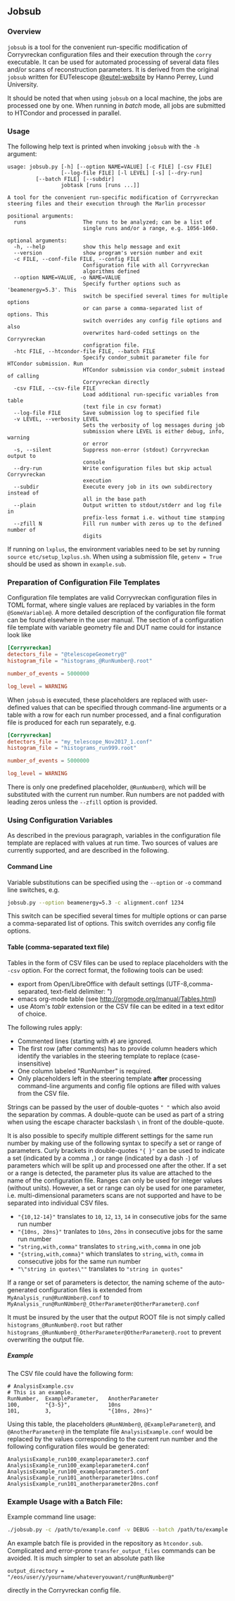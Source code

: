 ## Jobsub

### Overview

`jobsub` is a tool for the convenient run-specific modification of Corryvreckan configuration files and their execution through the `corry` executable. It can be used for automated processing of several data files and/or scans of reconstruction parameters. It is derived from the original `jobsub` written for EUTelescope [@eutel-website] by Hanno Perrey, Lund University.

It should be noted that when using `jobsub` on a local machine, the jobs are processed one by one. When running in *batch* mode, all jobs are submitted to HTCondor and processed in parallel.

### Usage

The following help text is printed when invoking `jobsub` with the `-h` argument:

```result
usage: jobsub.py [-h] [--option NAME=VALUE] [-c FILE] [-csv FILE]
                 [--log-file FILE] [-l LEVEL] [-s] [--dry-run]
		 [--batch FILE] [--subdir]
                 jobtask [runs [runs ...]]

A tool for the convenient run-specific modification of Corryvreckan steering files and their execution through the Marlin processor

positional arguments:
  runs                  The runs to be analyzed; can be a list of
                        single runs and/or a range, e.g. 1056-1060.

optional arguments:
  -h, --help            show this help message and exit
  --version             show program's version number and exit
  -c FILE, --conf-file FILE, --config FILE
                        Configuration file with all Corryvreckan
                        algorithms defined
  --option NAME=VALUE, -o NAME=VALUE
                        Specify further options such as 'beamenergy=5.3'. This
                        switch be specified several times for multiple options
                        or can parse a comma-separated list of options. This
                        switch overrides any config file options and also
                        overwrites hard-coded settings on the Corryvreckan
                        configration file.
  -htc FILE, --htcondor-file FILE, --batch FILE
                        Specify condor_submit parameter file for HTCondor submission. Run
                        HTCondor submission via condor_submit instead of calling
                        Corryvreckan directly
  -csv FILE, --csv-file FILE
                        Load additional run-specific variables from table
                        (text file in csv format)
  --log-file FILE       Save submission log to specified file
  -v LEVEL, --verbosity LEVEL
                        Sets the verbosity of log messages during job
                        submission where LEVEL is either debug, info, warning
                        or error
  -s, --silent          Suppress non-error (stdout) Corryvreckan output to
                        console
  --dry-run             Write configuration files but skip actual Corryvreckan
                        execution
  --subdir              Execute every job in its own subdirectory instead of
                        all in the base path
  --plain               Output written to stdout/stderr and log file in
                        prefix-less format i.e. without time stamping
  --zfill N             Fill run number with zeros up to the defined number of
                        digits
```

If running on `lxplus`, the environment variables need to be set by running ```source etc/setup_lxplus.sh```.
When using a submission file, `getenv = True` should be used as shown in `example.sub`.

### Preparation of Configuration File Templates

Configuration file templates are valid Corryvreckan configuration files in TOML format, where single values are replaced by variables in the form `@SomeVariable@`.
A more detailed description of the configuration file format can be found elsewhere in the user manual.
The section of a configuration file template with variable geometry file and DUT name could for instance look like

```toml
[Corryvreckan]
detectors_file = "@telescopeGeometry@"
histogram_file = "histograms_@RunNumber@.root"

number_of_events = 5000000

log_level = WARNING
```

When `jobsub` is executed, these placeholders are replaced with user-defined values that can be specified through command-line arguments or a table with a row for each run number processed, and a final configuration file is produced for each run separately, e.g.

```toml
[Corryvreckan]
detectors_file = "my_telescope_Nov2017_1.conf"
histogram_file = "histograms_run999.root"

number_of_events = 5000000

log_level = WARNING
```

There is only one predefined placeholder, `@RunNumber@`, which will be substituted with the current run number. Run numbers are not padded with leading zeros unless the `--zfill` option is provided.

### Using Configuration Variables

As described in the previous paragraph, variables in the configuration file template are replaced with values at run time.
Two sources of values are currently supported, and are described in the following.

#### Command Line
Variable substitutions can be specified using the `--option` or `-o` command line switches, e.g.

```bash
jobsub.py --option beamenergy=5.3 -c alignment.conf 1234
```

This switch can be specified several times for multiple options or can parse a comma-separated list of options. This switch overrides any config file options.

#### Table (comma-separated text file)
Tables in the form of CSV files can be used to replace placeholders with the `-csv` option.
For the correct format, the following tools can be used:
- export from Open/LibreOffice with default settings (UTF-8,comma-separated, text-field delimiter: ")
- emacs org-mode table (see http://orgmode.org/manual/Tables.html)
- use Atom's *tablr* extension
or the CSV file can be edited in a text editor of choice.

The following rules apply:
- Commented lines (starting with `#`) are ignored.
- The first row (after comments) has to provide column headers which identify the variables in the steering template to replace (case-insensitive)
- One column labeled "RunNumber" is required.
- Only placeholders left in the steering template __after__ processing command-line arguments and config file options are filled with values from the CSV file.

Strings can be passed by the user of double-quotes `" "` which also avoid the separation by commas.
A double-quote can be used as part of a string when using the escape character backslash `\` in front of the double-quote.

It is also possible to specify multiple different settings for the same run number by making use of the following syntax to specify a set or range of parameters.
Curly brackets in double-quotes `"{ }"` can be used to indicate a set (indicated by a comma `,`) or range (indicated by a dash `-`) of parameters which will be split up and processed one after the other.
If a set or a range is detected, the parameter plus its value are attached to the name of the configuration file.
Ranges can only be used for integer values (without units).
However, a set or range can oly be used for one parameter, i.e. multi-dimensional parameters scans are not supported and have to be separated into individual CSV files.

* `"{10,12-14}"` translates to `10`, `12`, `13`, `14` in consecutive jobs for the same run number
* `"{10ns, 20ns}"` tranlates to `10ns`, `20ns` in consecutive jobs for the same run number
* `"string,with,comma"` translates to `string,with,comma` in one job
* `"{string,with,comma}"` which translates to `string`, `with`, `comma` in consecutive jobs for the same run number
* `"\"string in quotes\""` translates to `"string in quotes"`

If a range or set of parameters is detector, the naming scheme of the auto-generated configuration files is extended from `MyAnalysis_run@RunNUmber@.conf` to `MyAnalysis_run@RunNUmber@_OtherParameter@OtherParameter@.conf`

It must be insured by the user that the output ROOT file is not simply called `histograms_@RunNumber@.root` but rather `histograms_@RunNumber@_OtherParameter@OtherParameter@.root` to prevent overwriting the output file.

##### Example
The CSV file could have the following form:

```csv
# AnalysisExample.csv
# This is an example.
RunNumber,  ExampleParameter,   AnotherParameter
100,        "{3-5}",            10ns
101,        3,                  "{10ns, 20ns}"
```
Using this table, the placeholders `@RunNUmber@`, `@ExampleParameter@`, and `@AnotherParameter@` in the template file `AnalysisExample.conf` would be replaced by the values corresponding to the current run number and the following configuration files would be generated:
```
AnalysisExample_run100_exampleparameter3.conf
AnalysisExample_run100_exampleparameter4.conf
AnalysisExample_run100_exampleparameter5.conf
AnalysisExample_run101_anotherparameter10ns.conf
AnalysisExample_run101_anotherparameter20ns.conf
```
### Example Usage with a Batch File:

Example command line usage:
```bash
./jobsub.py -c /path/to/example.conf -v DEBUG --batch /path/to/example.sub --subdir <run_number>
```

An example batch file is provided in the repository as `htcondor.sub`.
Complicated and error-prone `transfer_output_files` commands can be avoided. It is much simpler to set an absolute path like
```
output_directory = "/eos/user/y/yourname/whateveryouwant/run@RunNumber@"
```
directly in the Corryvreckan config file.

[@eutel-website]: http://eutelescope.web.cern.ch/
